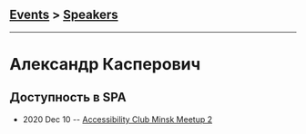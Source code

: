 ## [Events](../README.md) > [Speakers](../speakers.md)
---

# Александр Касперович

## Доступность в SPA
- 2020 Dec 10 -- [Accessibility Club Minsk Meetup 2](https://youtu.be/m3EStUvzSAs?t=2527)    
